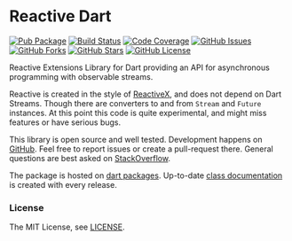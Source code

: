 Reactive Dart
=============

[![Pub Package](https://img.shields.io/pub/v/rx.svg)](https://pub.dev/packages/rx)
[![Build Status](https://github.com/renggli/dart-rx/actions/workflows/dart.yml/badge.svg?branch=main)](https://github.com/renggli/dart-rx/actions/workflows/dart.yml)
[![Code Coverage](https://codecov.io/gh/renggli/dart-rx/branch/main/graph/badge.svg?token=UI4J7FXB0A)](https://codecov.io/gh/renggli/dart-rx)
[![GitHub Issues](https://img.shields.io/github/issues/renggli/dart-rx.svg)](https://github.com/renggli/dart-rx/issues)
[![GitHub Forks](https://img.shields.io/github/forks/renggli/dart-rx.svg)](https://github.com/renggli/dart-rx/network)
[![GitHub Stars](https://img.shields.io/github/stars/renggli/dart-rx.svg)](https://github.com/renggli/dart-rx/stargazers)
[![GitHub License](https://img.shields.io/badge/license-MIT-blue.svg)](https://raw.githubusercontent.com/renggli/dart-rx/main/LICENSE)

Reactive Extensions Library for Dart providing an API for asynchronous programming with observable streams.

Reactive is created in the style of [ReactiveX](https://reactivex.github.io/), and does not depend on Dart Streams. Though there are converters to and from `Stream` and `Future` instances. At this point this code is quite experimental, and might miss features or have serious bugs.

This library is open source and well tested. Development happens on [GitHub](https://github.com/renggli/dart-rx). Feel free to report issues or create a pull-request there. General questions are best asked on [StackOverflow](https://stackoverflow.com/questions/tagged/rx+dart).

The package is hosted on [dart packages](https://pub.dev/packages/rx). Up-to-date [class documentation](https://pub.dev/documentation/rx/latest/) is created with every release.

### License

The MIT License, see [LICENSE](https://github.com/renggli/dart-rx/raw/main/LICENSE).
